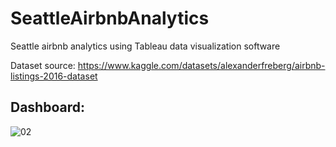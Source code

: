 # SeattleAirbnbAnalytics
Seattle airbnb analytics using Tableau data visualization software

Dataset source: https://www.kaggle.com/datasets/alexanderfreberg/airbnb-listings-2016-dataset

## Dashboard:
![02](https://github.com/user-attachments/assets/283ce1e1-f2c7-4377-82c5-e5cc46526200)


